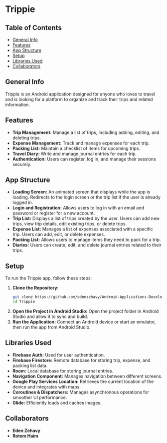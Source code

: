 # Trippie

## Table of Contents
* [General Info](#general-info)
* [Features](#features)
* [App Structure](#app-structure)
* [Setup](#setup)
* [Libraries Used](#libraries-used)
* [Collaborators](#collaborators)

## General Info
Trippie is an Android application designed for anyone who loves to travel and is looking for a platform to organize and track their trips and related information.

## Features
* **Trip Management:** Manage a list of trips, including adding, editing, and deleting trips.
* **Expense Management:** Track and manage expenses for each trip.
* **Packing List:** Maintain a checklist of items for upcoming trips.
* **Travel Diary:** Write and manage journal entries for each trip.
* **Authentication:** Users can register, log in, and manage their sessions securely.

## App Structure
* **Loading Screen:** An animated screen that displays while the app is loading. Redirects to the login screen or the trip list if the user is already logged in.
* **Login and Registration:** Allows users to log in with an email and password or register for a new account.
* **Trip List:** Displays a list of trips created by the user. Users can add new trips, view trip details, edit existing trips, or delete trips.
* **Expense List:** Manages a list of expenses associated with a specific trip. Users can add, edit, or delete expenses.
* **Packing List:** Allows users to manage items they need to pack for a trip.
* **Diaries:** Users can create, edit, and delete journal entries related to their trips.

## Setup
To run the Trippie app, follow these steps:

1. **Clone the Repository:**
   ```bash
   git clone https://github.com/edenzehavy/Android-Applications-Development-In-Kotlin.git
   cd Trippie
2. **Open the Project in Android Studio:**
Open the project folder in Android Studio and allow it to sync and build.
3. **Run the Application:**
Connect an Android device or start an emulator, then run the app from Android Studio.

## Libraries Used
- **Firebase Auth:** Used for user authentication.
- **Firebase Firestore:** Remote database for storing trip, expense, and packing list data.
- **Room:** Local database for storing journal entries.
- **Navigation Component:** Manages navigation between different screens.
- **Google Play Services Location:** Retrieves the current location of the device and integrates with maps.
- **Coroutines & Dispatchers:** Manages asynchronous operations for smoother UI performance.
- **Glide:** Efficiently loads and caches images.

## Collaborators
- **Eden Zehavy**
- **Rotem Haim**
